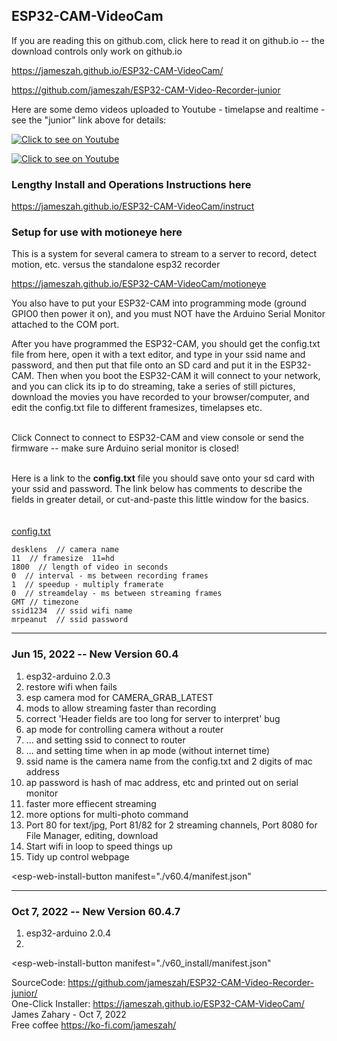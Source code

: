 ## ESP32-CAM-VideoCam

If you are reading this on github.com, click here to read it on github.io -- the download controls only work on github.io
  
<a href="https://jameszah.github.io/ESP32-CAM-VideoCam/">https://jameszah.github.io/ESP32-CAM-VideoCam/</a>

<a href="https://github.com/jameszah/ESP32-CAM-Video-Recorder-junior">https://github.com/jameszah/ESP32-CAM-Video-Recorder-junior</a>

Here are some demo videos uploaded to Youtube - timelapse and realtime - see the "junior" link above for details:

[![Click to see on Youtube](http://img.youtube.com/vi/tzMFukXsX6o/hqdefault.jpg)](http://www.youtube.com/watch?v=tzMFukXsX6o "Clouds from Youtube")

[![Click to see on Youtube](http://img.youtube.com/vi/SNbKu3UN2P8/hqdefault.jpg)](http://www.youtube.com/watch?v=SNbKu3UN2P8 "Birds from Youtube")

### Lengthy Install and Operations Instructions here

<a href="https://jameszah.github.io/ESP32-CAM-VideoCam/instruct">https://jameszah.github.io/ESP32-CAM-VideoCam/instruct</a>

### Setup for use with motioneye here

This is a system for several camera to stream to a server to record, detect motion, etc. versus the standalone esp32 recorder

<a href="https://jameszah.github.io/ESP32-CAM-VideoCam//motioneye">https://jameszah.github.io/ESP32-CAM-VideoCam/motioneye</a>

You also have to put your ESP32-CAM into programming mode (ground GPIO0 then power it on), and you must NOT have the Arduino Serial Monitor attached to the COM port.
    
After you have programmed the ESP32-CAM, you should get the config.txt file from here, open it with a text editor, and type in your ssid name and password, and then put that file onto an SD card and put it in the ESP32-CAM.  Then when you boot the ESP32-CAM it will connect to your network, and you can click its ip to do streaming, take a series of still pictures, download the movies you have recorded to your browser/computer, and edit the config.txt file to different framesizes, timelapses etc.


<br>
Click Connect to connect to ESP32-CAM and view console or send the firmware -- make sure Arduino serial monitor is closed!    
<br>
<script  type="module" src="https://unpkg.com/esp-web-tools@7.0.0/dist/web/install-button.js?module"></script>
<esp-web-install-button manifest="manifest.json"></esp-web-install-button>

<br>  

Here is a link to the **config.txt** file you should save onto your sd card with your ssid and password.  The link below has comments to describe the fields in greater detail, or cut-and-paste this little window for the basics.
<br>   
<br>
<a href="https://github.com/jameszah/ESP32-CAM-VideoCam/blob/main/config.txt">config.txt</a>
<br>

```
desklens  // camera name
11  // framesize  11=hd
1800  // length of video in seconds
0  // interval - ms between recording frames 
1  // speedup - multiply framerate 
0  // streamdelay - ms between streaming frames
GMT // timezone
ssid1234  // ssid wifi name
mrpeanut  // ssid password
```

***

### Jun 15, 2022 -- New Version 60.4   
1. esp32-arduino 2.0.3   
2. restore wifi when fails   
3. esp camera mod for CAMERA_GRAB_LATEST   
4. mods to allow streaming faster than recording   
5. correct 'Header fields are too long for server to interpret' bug
6. ap mode for controlling camera without a router 
7. ... and setting ssid to connect to router
8. ... and setting time when in ap mode (without internet time)
9. ssid name is the camera name from the config.txt and 2 digits of mac address
10. ap password is hash of mac address, etc and printed out on serial monitor
11. faster more effiecent streaming
12. more options for multi-photo command
13. Port 80 for text/jpg, Port 81/82 for 2 streaming channels, Port 8080 for File Manager, editing, download
14. Start wifi in loop to speed things up
15. Tidy up control webpage

<script
  type="module"
  src="https://unpkg.com/esp-web-tools@8.0.1/dist/web/install-button.js?module"
></script>

<esp-web-install-button
  manifest="./v60.4/manifest.json"
></esp-web-install-button>

***

### Oct 7, 2022 -- New Version 60.4.7
1. esp32-arduino 2.0.4
2.    

<script
  type="module"
  src="https://unpkg.com/esp-web-tools@8.0.1/dist/web/install-button.js?module"
></script>

<esp-web-install-button
  manifest="./v60_install/manifest.json"
></esp-web-install-button>

SourceCode: https://github.com/jameszah/ESP32-CAM-Video-Recorder-junior/  
One-Click Installer: https://jameszah.github.io/ESP32-CAM-VideoCam/  
James Zahary - Oct 7, 2022  
Free coffee <a href="https://ko-fi.com/jameszah">https://ko-fi.com/jameszah/</a>

